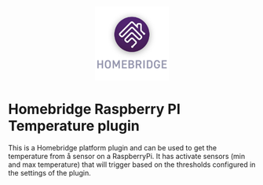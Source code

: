 
<p align="center">

<img src="https://github.com/homebridge/branding/raw/master/logos/homebridge-wordmark-logo-vertical.png" width="150">

</p>


# Homebridge Raspberry PI Temperature plugin

This is a Homebridge platform plugin and can be used to get the temperature from å sensor on a RaspberryPi. It has activate sensors (min and max temperature) that will trigger based on the thresholds configured in the settings of the plugin.
